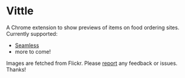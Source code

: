 # Vittle

A Chrome extension to show previews of items on food ordering sites.  Currently supported:

* [Seamless](http://www.seamless.com/)
* more to come!

Images are fetched from Flickr.  Please [report](https://github.com/afeld/vittle/issues) any feedback or issues.  Thanks!

